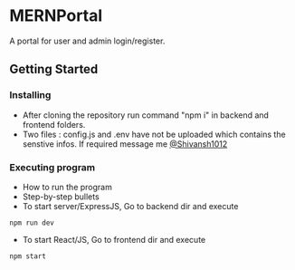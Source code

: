 # MERNPortal

A portal for user and admin login/register.

## Getting Started

### Installing

* After cloning the repository run command "npm i" in backend and frontend folders.
* Two files : config.js and .env have not be uploaded which contains the senstive infos. If required message me [@Shivansh1012](https://www.linkedin.com/in/shivansh1012/)

### Executing program

* How to run the program
* Step-by-step bullets
* To start server/ExpressJS, Go to backend dir and execute
```
npm run dev
```
* To start React/JS, Go to frontend dir and execute
```
npm start
```
